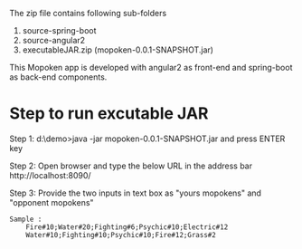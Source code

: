 The zip file contains following sub-folders

1. source-spring-boot
2. source-angular2
3. executableJAR.zip (mopoken-0.0.1-SNAPSHOT.jar)

This Mopoken app is developed with angular2 as front-end and spring-boot as back-end components.

Step to run excutable JAR
=============================

Step 1: d:\demo>java -jar mopoken-0.0.1-SNAPSHOT.jar and press ENTER key

Step 2: Open browser and type the below URL in the address bar
	http://localhost:8090/

Step 3: Provide the two inputs in text box as "yours mopokens" and "opponent mopokens"

	Sample : 
		Fire#10;Water#20;Fighting#6;Psychic#10;Electric#12
		Water#10;Fighting#10;Psychic#10;Fire#12;Grass#2
